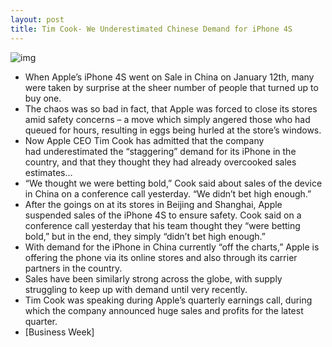 ```yaml
---
layout: post
title: Tim Cook- We Underestimated Chinese Demand for iPhone 4S
---
```

![img](http://media.idownloadblog.com/wp-content/uploads/2012/01/iPhone4SChinafight.jpg)
* When Apple’s iPhone 4S went on Sale in China on January 12th, many were taken by surprise at the sheer number of people that turned up to buy one.
* The chaos was so bad in fact, that Apple was forced to close its stores amid safety concerns – a move which simply angered those who had queued for hours, resulting in eggs being hurled at the store’s windows.
* Now Apple CEO Tim Cook has admitted that the company had underestimated the “staggering” demand for its iPhone in the country, and that they thought they had already overcooked sales estimates…
* “We thought we were betting bold,” Cook said about sales of the device in China on a conference call yesterday. “We didn’t bet high enough.”
* After the goings on at its stores in Beijing and Shanghai, Apple suspended sales of the iPhone 4S to ensure safety. Cook said on a conference call yesterday that his team thought they “were betting bold,” but in the end, they simply “didn’t bet high enough.”
* With demand for the iPhone in China currently “off the charts,” Apple is offering the phone via its online stores and also through its carrier partners in the country.
* Sales have been similarly strong across the globe, with supply struggling to keep up with demand until very recently.
* Tim Cook was speaking during Apple’s quarterly earnings call, during which the company announced huge sales and profits for the latest quarter.
* [Business Week]

